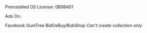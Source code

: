 Preinstalled OS License: 0B98401

Ads On:

Facebook
GumTree
BidOeBuy/BobShop *Can't create collection only*

